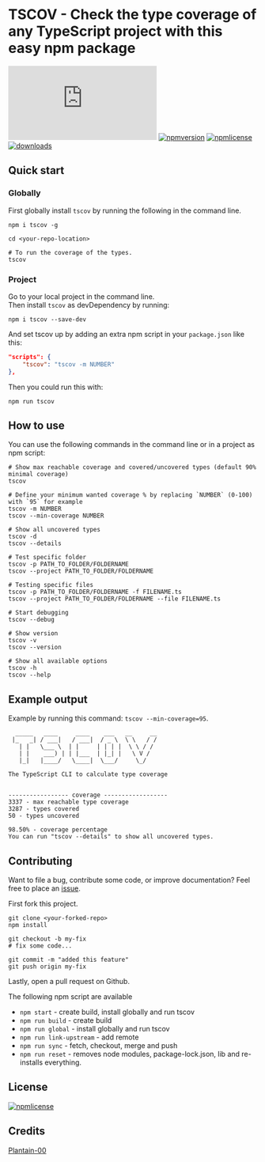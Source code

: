 # TSCOV - Check the type coverage of any TypeScript project with this easy npm package

[![tscov](https://img.shields.io/badge/dynamic/json.svg?label=tscov&prefix=%E2%89%A5&suffix=%&query=$.typeCoverage.minCoverage&uri=https%3A%2F%2Fraw.githubusercontent.com%2Fjeroenouw%2Ftscov%2Fmaster%2Fpackage.json)](https://github.com/jeroenouw/tscov)
[![npmversion](https://img.shields.io/npm/v/tscov.svg)](https://github.com/jeroenouw/tscov)
[![npmlicense](https://img.shields.io/npm/l/tscov.svg)](https://github.com/jeroenouw/AngularMaterialFirebase/blob/master/LICENSE/)
[![downloads](https://img.shields.io/npm/dy/tscov.svg)](https://github.com/jeroenouw/tscov)

## Quick start

### Globally

First globally install `tscov` by running the following in the command line. 

```shell
npm i tscov -g

cd <your-repo-location>

# To run the coverage of the types.
tscov
```

### Project

Go to your local project in the command line.  
Then install `tscov` as devDependency by running:

```shell
npm i tscov --save-dev
```

And set tscov up by adding an extra npm script in your `package.json` like this:

```json
"scripts": {
    "tscov": "tscov -m NUMBER"
},
```

Then you could run this with:

```shell
npm run tscov
```

## How to use

You can use the following commands in the command line or in a project as npm script:

```shell
# Show max reachable coverage and covered/uncovered types (default 90% minimal coverage)
tscov

# Define your minimum wanted coverage % by replacing `NUMBER` (0-100) with `95` for example 
tscov -m NUMBER
tscov --min-coverage NUMBER

# Show all uncovered types  
tscov -d
tscov --details

# Test specific folder
tscov -p PATH_TO_FOLDER/FOLDERNAME
tscov --project PATH_TO_FOLDER/FOLDERNAME

# Testing specific files
tscov -p PATH_TO_FOLDER/FOLDERNAME -f FILENAME.ts
tscov --project PATH_TO_FOLDER/FOLDERNAME --file FILENAME.ts

# Start debugging
tscov --debug

# Show version
tscov -v
tscov --version

# Show all available options
tscov -h
tscov --help
```

## Example output

Example by running this command: `tscov --min-coverage=95`.

```shell
  _____   ____     ____    ___   __     __
 |_   _| / ___|   / ___|  / _ \  \ \   / /
   | |   \___ \  | |     | | | |  \ \ / /
   | |    ___) | | |___  | |_| |   \ V /
   |_|   |____/   \____|  \___/     \_/

The TypeScript CLI to calculate type coverage


----------------- coverage ------------------
3337 - max reachable type coverage
3287 - types covered
50 - types uncovered

98.50% - coverage percentage
You can run "tscov --details" to show all uncovered types.
```

## Contributing

Want to file a bug, contribute some code, or improve documentation? Feel free to place an [issue](https://github.com/jeroenouw/tscov/issues).  

First fork this project.  

```shell
git clone <your-forked-repo>
npm install

git checkout -b my-fix
# fix some code...

git commit -m "added this feature"
git push origin my-fix
```

Lastly, open a pull request on Github.

The following npm script are available

- `npm start` - create build, install globally and run tscov
- `npm run build` - create build
- `npm run global` - install globally and run tscov
- `npm run link-upstream` - add remote
- `npm run sync` - fetch, checkout, merge and push
- `npm run reset` - removes node modules, package-lock.json, lib and re-installs everything.

## License

[![npmlicense](https://img.shields.io/npm/l/tscov.svg)](https://github.com/jeroenouw/tscov/blob/master/LICENSE/)

## Credits

[Plantain-00](https://github.com/plantain-00/type-coverage)